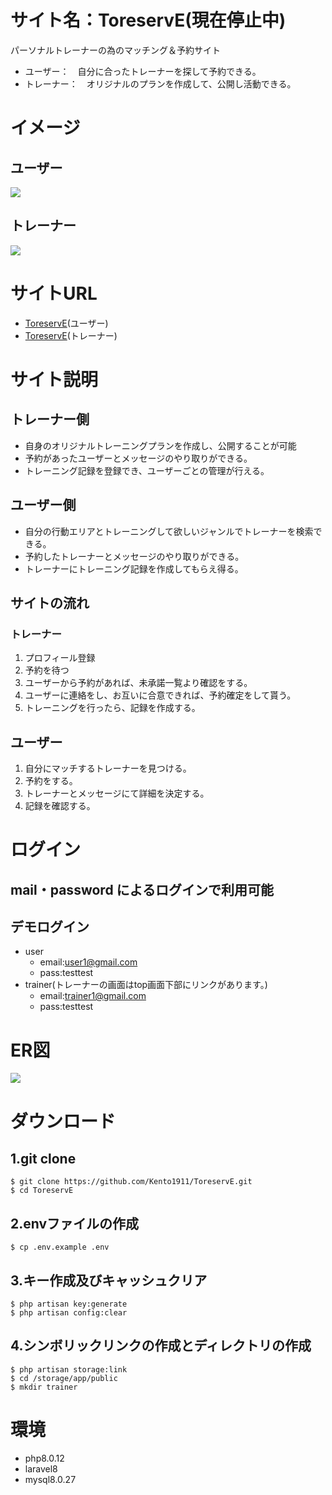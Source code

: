 # サイト名：ToreservE(現在停止中)

パーソナルトレーナーの為のマッチング＆予約サイト
- ユーザー：　自分に合ったトレーナーを探して予約できる。
- トレーナー：　オリジナルのプランを作成して、公開し活動できる。

# イメージ
## ユーザー
![](https://user-images.githubusercontent.com/94818659/156314096-83d1ded3-7297-4c08-9f68-1cf89718206e.png)

## トレーナー
![](https://user-images.githubusercontent.com/94818659/156369379-9ffdc64d-6b3b-4a95-97a5-2a204d94de13.png)

# サイトURL

- [ToreservE](https://toreserve.net)(ユーザー)
- [ToreservE](https://toreserve.net/trainer)(トレーナー)

# サイト説明
## トレーナー側
- 自身のオリジナルトレーニングプランを作成し、公開することが可能
- 予約があったユーザーとメッセージのやり取りができる。
- トレーニング記録を登録でき、ユーザーごとの管理が行える。

## ユーザー側
- 自分の行動エリアとトレーニングして欲しいジャンルでトレーナーを検索できる。
- 予約したトレーナーとメッセージのやり取りができる。
- トレーナーにトレーニング記録を作成してもらえ得る。

## サイトの流れ
### トレーナー
1. プロフィール登録
2. 予約を待つ
3. ユーザーから予約があれば、未承諾一覧より確認をする。
4. ユーザーに連絡をし、お互いに合意できれば、予約確定をして貰う。
5. トレーニングを行ったら、記録を作成する。

## ユーザー
1. 自分にマッチするトレーナーを見つける。
2. 予約をする。
3. トレーナーとメッセージにて詳細を決定する。
4. 記録を確認する。

# ログイン
## mail・password によるログインで利用可能
## デモログイン
- user
    - email:user1@gmail.com
    - pass:testtest
- trainer(トレーナーの画面はtop画面下部にリンクがあります。)
    - email:trainer1@gmail.com
    - pass:testtest

# ER図
![](https://user-images.githubusercontent.com/94818659/156321772-1078c1bf-ac6b-44de-9d59-8be8b1c648f4.png)


# ダウンロード
## 1.git clone
```
$ git clone https://github.com/Kento1911/ToreservE.git
$ cd ToreservE
```
## 2.envファイルの作成
```
$ cp .env.example .env 
```

## 3.キー作成及びキャッシュクリア
```
$ php artisan key:generate
$ php artisan config:clear
```

## 4.シンボリックリンクの作成とディレクトリの作成
```
$ php artisan storage:link
$ cd /storage/app/public
$ mkdir trainer
```

# 環境
* php8.0.12
* laravel8
* mysql8.0.27
